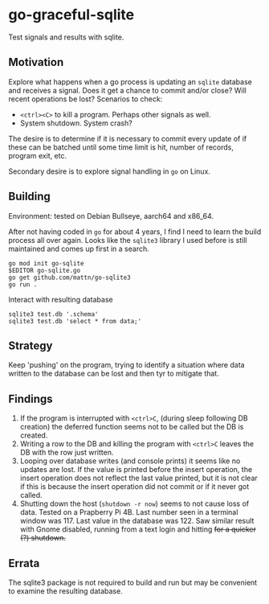 # go-graceful-sqlite

Test signals and results with sqlite.

## Motivation

Explore what happens when a go process is updating an `sqlite` database and receives a signal. Does it get a chance to commit and/or close? Will recent operations be lost? Scenarios to check:

* `<ctrl><C>` to kill a program. Perhaps other signals as well.
* System shutdown. System crash?

The desire is to determine if it is necessary to commit every update of if these can be batched until some time limit is hit, number of records, program exit, etc.

Secondary desire is to explore signal handling in `go` on Linux.

## Building

Environment: tested on Debian Bullseye, aarch64 and x86_64.

After not having coded in `go` for about 4 years, I find I need to learn the build process all over again. Looks like the `sqlite3` library I used before is still maintained and comes up first in a search.

```text
go mod init go-sqlite
$EDITOR go-sqlite.go
go get github.com/mattn/go-sqlite3
go run .
```

Interact with resulting database

```text
sqlite3 test.db '.schema'
sqlite3 test.db 'select * from data;'
```

## Strategy

Keep 'pushing' on the program, trying to identify a situation where data written to the database can be lost and then tyr to mitigate that.

## Findings

1. If the program is interrupted with `<ctrl>C`, (during sleep following DB creation) the deferred function seems not to be called but the DB is created.
1. Writing a row to the DB and killing the program with `<ctrl>C` leaves the DB with the row just written.
1. Looping over database writes (and console prints) it seems like no updates are lost. If the value is printed before the insert operation, the insert operation does not reflect the last value printed, but it is not clear if this is because the insert operation did not commit or if it never got called.
1. Shutting down the host (`shutdown -r now`) seems to not cause loss of data. Tested on a Prapberry Pi 4B. Last number seen in a terminal window was 117. Last value in the database was 122. Saw similar result with Gnome disabled, running from a text login and hitting <ctrl><alt><del> for a quicker (?) shutdown.

## Errata

The sqlite3 package is not required to build and run but may be convenient to examine the resulting database.